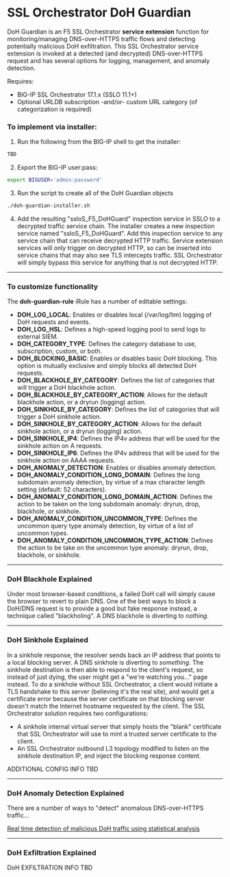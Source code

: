 # SSL Orchestrator DoH Guardian
DoH Guardian is an F5 SSL Orchestrator **service extension** function for monitoring/managing DNS-over-HTTPS traffic flows and detecting potentially malicious DoH exfiltration. This SSL Orchestrator service extension is invoked at a detected (and decrypted) DNS-over-HTTPS request and has several options for logging, management, and anomaly detection.

Requires:
* BIG-IP SSL Orchestrator 17.1.x (SSLO 11.1+)
* Optional URLDB subscription -and/or- custom URL category (of categorization is required)

### To implement via installer:
1. Run the following from the BIG-IP shell to get the installer:
  ```bash
  TBD
  ```

2. Export the BIG-IP user:pass:
  ```bash
  export BIGUSER='admin:password'
  ```

3. Run the script to create all of the DoH Guardian objects
  ```bash
  ./doh-guardian-installer.sh
  ```

4. Add the resulting "ssloS_F5_DoHGuard" inspection service in SSLO to a decrypted traffic service chain. The installer creates a new inspection service named "ssloS_F5_DoHGuard". Add this inspection service to any service chain that can receive decrypted HTTP traffic. Service extension services will only trigger on decrypted HTTP, so can be inserted into service chains that may also see TLS intercepts traffic. SSL Orchestrator will simply bypass this service for anything that is not decrypted HTTP.

------
### To customize functionality
The **doh-guardian-rule** iRule has a number of editable settings:
* **DOH_LOG_LOCAL**: Enables or disables local (/var/log/ltm) logging of DoH requests and events.
* **DOH_LOG_HSL**: Defines a high-speed logging pool to send logs to external SIEM.
* **DOH_CATEGORY_TYPE**: Defines the category database to use, subscription, custom, or both.
* **DOH_BLOCKING_BASIC**: Enables or disables basic DoH blocking. This option is mutually exclusive and simply blocks all detected DoH requests.
* **DOH_BLACKHOLE_BY_CATEGORY**: Defines the list of categories that will trigger a DoH blackhole action.
* **DOH_BLACKHOLE_BY_CATEGORY_ACTION**: Allows for the default blackhole action, or a dryrun (logging) action.
* **DOH_SINKHOLE_BY_CATEGORY**: Defines the list of categories that will trigger a DoH sinkhole action.
* **DOH_SINKHOLE_BY_CATEGORY_ACTION**: Allows for the default sinkhole action, or a dryrun (logging) action.
* **DOH_SINKHOLE_IP4**: Defines the IP4v address that will be used for the sinkhole action on A requests.
* **DOH_SINKHOLE_IP6**: Defines the IP4v address that will be used for the sinkhole action on AAAA requests.
* **DOH_ANOMALY_DETECTION**: Enables or disables anomaly detection.
* **DOH_ANOMALY_CONDITION_LONG_DOMAIN**: Defines the long subdomain anomaly detection, by virtue of a max character length setting (default: 52 characters).
* **DOH_ANOMALY_CONDITION_LONG_DOMAIN_ACTION**: Defines the action to be taken on the long subdomain anomaly: dryrun, drop, blackhole, or sinkhole.
* **DOH_ANOMALY_CONDITION_UNCOMMON_TYPE**: Defines the uncommon query type anomaly detection, by virtue of a list of uncommon types.
* **DOH_ANOMALY_CONDITION_UNCOMMON_TYPE_ACTION**: Defines the action to be take on the uncommon type anomaly: dryrun, drop, blackhole, or sinkhole.

------
### DoH Blackhole Explained

Under most browser-based conditions, a failed DoH call will simply cause the browser to revert to plain DNS. One of the best ways to block a DoH/DNS request is to provide a good but fake response instead, a technique called "blackholing". A DNS blackhole is diverting to *nothing*.

------
### DoH Sinkhole Explained

In a sinkhole response, the resolver sends back an IP address that points to a local blocking server. A DNS sinkhole is diverting to *something*. The sinkhole destination is then able to respond to the client's request, so instead of just dying, the user might get a "we're watching you..." page instead. To do a sinkhole without SSL Orchestrator, a client would initiate a TLS handshake to this server (believing it's the real site), and would get a certificate error because the server certificate on that blocking server doesn't match the Internet hostname requested by the client. The SSL Orchestrator solution requires two configurations:

* A sinkhole internal virtual server that simply hosts the "blank" certificate that SSL Orchestrator will use to mint a trusted server certificate to the client.
* An SSL Orchestrator outbound L3 topology modified to listen on the sinkhole destination IP, and inject the blocking response content.

ADDITIONAL CONFIG INFO TBD

------
### DoH Anomaly Detection Explained

There are a number of ways to "detect" anomalous DNS-over-HTTPS traffic...

[Real time detection of malicious DoH traffic using statistical analysis](https://www.sciencedirect.com/science/article/pii/S1389128623003559)

------
### DoH Exfiltration Explained

DoH EXFILTRATION INFO TBD












